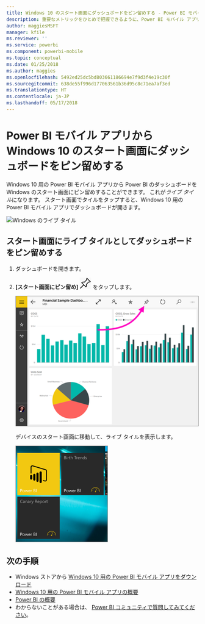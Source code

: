 ```yaml
---
title: Windows 10 のスタート画面にダッシュボードをピン留めする - Power BI モバイル アプリ
description: 重要なメトリックをひとめで把握できるように、Power BI モバイル アプリから Windows 10 のスタート画面に Power BI のダッシュボードをピン留めする方法について説明します。
author: maggiesMSFT
manager: kfile
ms.reviewer: ''
ms.service: powerbi
ms.component: powerbi-mobile
ms.topic: conceptual
ms.date: 01/25/2018
ms.author: maggies
ms.openlocfilehash: 5492ed25dc5bd803661186694e7f9d3f4e19c30f
ms.sourcegitcommit: 638de55f996d177063561b36d95c8c71ea7af3ed
ms.translationtype: HT
ms.contentlocale: ja-JP
ms.lasthandoff: 05/17/2018
---
```

# <a name="pin-a-dashboard-to-your-windows-10-start-screen-from-the-power-bi-mobile-app"></a>Power BI モバイル アプリから Windows 10 のスタート画面にダッシュボードをピン留めする
Windows 10 用の Power BI モバイル アプリから Power BI のダッシュボードを Windows のスタート画面にピン留めすることができます。 これが*ライブ タイル*になります。 スタート画面でタイルをタップすると、Windows 10 用の Power BI モバイル アプリでダッシュボードが開きます。

![Windows のライブ タイル](media/mobile-pin-dashboard-start-screen-windows-10-phone-app/power-bi-windows-10-pin-start-screen.png)

## <a name="pin-a-dashboard-to-your-start-screen-as-a-live-tile"></a>スタート画面にライブ タイルとしてダッシュボードをピン留めする
1. ダッシュボードを開きます。
2. **[スタート画面にピン留め]** ![[スタート画面にピン留め] アイコン](media/mobile-pin-dashboard-start-screen-windows-10-phone-app/power-bi-windows-10-pin-start-icon.png) をタップします。
   
   ![Windows 10 モバイル アプリの上部のバー](media/mobile-pin-dashboard-start-screen-windows-10-phone-app/power-bi-windows-10-pin-start.png)
   
   デバイスのスタート画面に移動して、ライブ タイルを表示します。
   
   ![Windows 10 のライブ タイル](media/mobile-pin-dashboard-start-screen-windows-10-phone-app/pbi_win10ph_startscrn.png)

## <a name="next-steps"></a>次の手順
* Windows ストアから [Windows 10 用の Power BI モバイル アプリをダウンロード](http://go.microsoft.com/fwlink/?LinkID=526478)  
* [Windows 10 用の Power BI モバイル アプリの概要](mobile-windows-10-phone-app-get-started.md)  
* [Power BI の概要](service-get-started.md)
* わからないことがある場合は、 [Power BI コミュニティで質問してみてください](http://community.powerbi.com/)。

